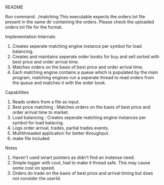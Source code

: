README

Run
command: ./matching
This executable expects the orders.txt file present in the same dir containing the orders.
Please check the uploaded orders.txt file for the format.


Implementation Internals
1. Creates seperate matching engine instance per symbol for load balancing.
2. Creates and maintains seperate order books for buy and sell sorted with best price and order arrival time.
3. Matches orders on the basis of best price and order arrival time.
4. Each matching engine contains a queue which is populated by the main program, matching engines run a seperate thread to read orders from the queue and matches it with the order book.


Capabilities
1. Reads orders from a file as input.
2. Best price matching : Matches orders on the basis of best price and order arrival time to market.
3. Load balancing : Creates seperate matching engine instances per symbol for load balacing.
4. Logs order arrival, trades, partial trades events.
5. Multithreaded application for better throughput.
6. make file included


Notes
1. Haven't used smart pointers as didn't find an instense need.
2. Simple logger with cout, had to make it thread safe. This may cause some cost on speed.
3. Orders do trade on the basis of best price and arrival timing but does not consider the userId.
